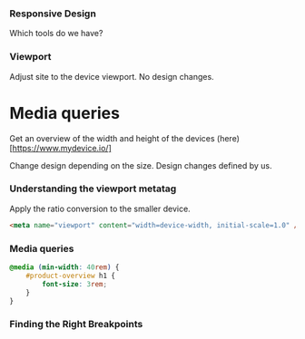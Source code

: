 ### Responsive Design

Which tools do we have?

### Viewport

Adjust site to the device viewport. No design changes.

# Media queries

Get an overview of the width and height of the devices
(here)[https://www.mydevice.io/]

Change design depending on the size.
Design changes defined by us.

### Understanding the viewport metatag

Apply the ratio conversion to the smaller device.

```html
<meta name="viewport" content="width=device-width, initial-scale=1.0" />
```

### Media queries

```css
@media (min-width: 40rem) {
	#product-overview h1 {
		font-size: 3rem;
	}
}
```

### Finding the Right Breakpoints
